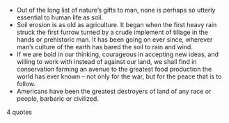  - Out of the long list of nature’s gifts to man, none is perhaps so utterly essential to human life as soil.
 - Soil erosion is as old as agriculture. It began when the first heavy rain struck the first furrow turned by a crude implement of tillage in the hands or prehistoric man. It has been going on ever since, wherever man’s culture of the earth has bared the soil to rain and wind.
 - If we are bold in our thinking, courageous in accepting new ideas, and willing to work with instead of against our land, we shall find in conservation farming an avenue to the greatest food production the world has ever known – not only for the war, but for the peace that is to follow.
 - Americans have been the greatest destroyers of land of any race or people, barbaric or civilized.

4 quotes